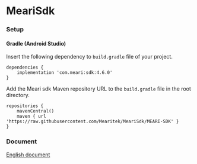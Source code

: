 # MeariSdk

### Setup

#### Gradle (Android Studio)

Insert the following dependency to `build.gradle` file of your project.

```
dependencies {
    implementation 'com.meari:sdk:4.6.0'
}
```

Add the Meari sdk Maven repository URL to the `build.gradle` file in the root directory.

```
repositories {
    mavenCentral()
    maven { url 'https://raw.githubusercontent.com/Mearitek/MeariSdk/MEARI-SDK' }
}
```

### Document
[English document](https://github.com/Mearitek/MeariSdk/blob/MeariSdk-3.1.0-RB/Android/docs/Meari%20Android%20SDK%20Guide.md)